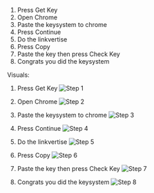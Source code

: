 1. Press Get Key
2. Open Chrome
3. Paste the keysystem to chrome
4. Press Continue
5. Do the linkvertise
6. Press Copy
7. Paste the key then press Check Key
8. Congrats you did the keysystem


Visuals:

1. Press Get Key
![Step 1](https://github.com/Disvenine/Bacon-Hub-Key-Step-By-Step/assets/142717516/9eec60b6-e8ea-4b0b-a40a-025e6de42df3)

2. Open Chrome
![Step 2](https://github.com/Disvenine/Bacon-Hub-Key-Step-By-Step/assets/142717516/390ba508-8f29-4775-8a06-800f63c2ce47)

3. Paste the keysystem to chrome
![Step 3](https://github.com/Disvenine/Bacon-Hub-Key-Step-By-Step/assets/142717516/fa39988e-1831-4ea3-b080-fab23bbfca26)

4. Press Continue
![Step 4](https://github.com/Disvenine/Bacon-Hub-Key-Step-By-Step/assets/142717516/a03c427a-a1bb-41a7-84ff-df96457d9b9f)

5. Do the linkvertise
![Step 5](https://github.com/Disvenine/Bacon-Hub-Key-Step-By-Step/assets/142717516/e2369a23-f393-426e-a47f-bff9e43dc8c9)

6. Press Copy
![Step 6](https://github.com/Disvenine/Bacon-Hub-Key-Step-By-Step/assets/142717516/1890537f-6226-4cad-8615-fa9f141fb812)

7. Paste the key then press Check Key
![Step 7](https://github.com/Disvenine/Bacon-Hub-Key-Step-By-Step/assets/142717516/de295ee5-dad7-4607-ad1a-f64a9f4add19)

8. Congrats you did the keysystem
![Step 8](https://github.com/Disvenine/Bacon-Hub-Key-Step-By-Step/assets/142717516/a51e8315-46b5-4954-a057-d1b28849975c)
